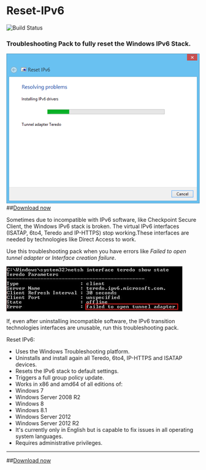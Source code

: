 Reset-IPv6
==========
![Build Status](https://ci.appveyor.com/api/projects/status/github/Tulpep/Reset-IPv6)

### Troubleshooting Pack to fully reset the Windows IPv6 Stack.

![Screenshot](ProjectDescription/Scheenshot.png)
##[Download now](https://github.com/Tulpep/Reset-IPv6/releases/download/V2.0/ResetIPv6.diagcab)

Sometimes due to incompatible with IPv6 software, like Checkpoint Secure Client, the Windows IPv6 stack is broken. The virtual IPv6 interfaces (ISATAP, 6to4, Teredo and IP-HTTPS) stop working.These interfaces are needed by technologies like Direct Access to work.

Use this troubleshooting pack when you have errors like *Failed to open tunnel adapter* or *Interface creation failure*.

![Failed to open tunnel adapter](ProjectDescription/ErrorTeredo.png)

If, even after uninstalling incompatible software, the IPv6 transition technologies interfaces are unusable, run this troubleshooting pack.

Reset IPv6:
* Uses the Windows Troubleshooting platform.
* Uninstalls and install again all Teredo, 6to4, IP-HTTPS and ISATAP devices.
* Resets the IPv6 stack to default settings.
* Triggers a full group policy update.
* Works in x86 and amd64 of all editions of:
 * Windows 7
 * Windows Server 2008 R2
 * Windows 8
 * Windows 8.1
 * Windows Server 2012
 * Windows Server 2012 R2
* It's currently only in English but is capable to fix issues in all operating system languages.
* Requires administrative privileges.

---
##[Download now](https://github.com/Tulpep/Reset-IPv6/releases/download/V2.0/ResetIPv6.diagcab)
